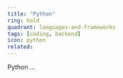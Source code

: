 ```yaml
---
title: "Python"
ring: hold
quadrant: languages-and-frameworks
tags: [coding, backend]
icon: python
related:
---
```


Python ...
